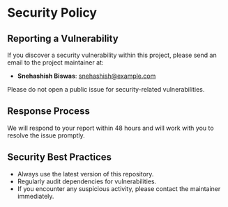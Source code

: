 # Security Policy

## Reporting a Vulnerability

If you discover a security vulnerability within this project, please send an email to the project maintainer at:

- **Snehashish Biswas**: [snehashish@example.com](mailto:snehashish@example.com)

Please do not open a public issue for security-related vulnerabilities.

## Response Process

We will respond to your report within 48 hours and will work with you to resolve the issue promptly.

## Security Best Practices

- Always use the latest version of this repository.
- Regularly audit dependencies for vulnerabilities.
- If you encounter any suspicious activity, please contact the maintainer immediately.
